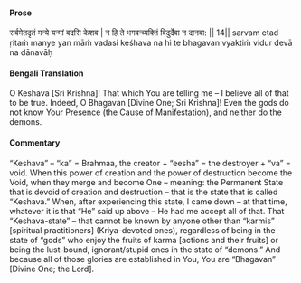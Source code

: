 #### Prose 

सर्वमेतदृतं मन्ये यन्मां वदसि केशव |
न हि ते भगवन्व्यक्तिं विदुर्देवा न दानवा: || 14||
sarvam etad ṛitaṁ manye yan māṁ vadasi keśhava
na hi te bhagavan vyaktiṁ vidur devā na dānavāḥ

 #### Bengali Translation 

O Keshava [Sri Krishna]! That which You are telling me – I believe all of that to be true. Indeed, O Bhagavan [Divine One; Sri Krishna]! Even the gods do not know Your Presence (the Cause of Manifestation), and neither do the demons.

 #### Commentary 

“Keshava” – “ka” = Brahmaa, the creator + “eesha” = the destroyer + “va” = void. When this power of creation and the power of destruction become the Void, when they merge and become One – meaning: the Permanent State that is devoid of creation and destruction – that is the state that is called “Keshava.” When, after experiencing this state, I came down – at that time, whatever it is that “He” said up above – He had me accept all of that. That “Keshava-state” – that cannot be known by anyone other than “karmis” [spiritual practitioners] (Kriya-devoted ones), regardless of being in the state of “gods” who enjoy the fruits of karma [actions and their fruits] or being the lust-bound, ignorant/stupid ones in the state of “demons.” And because all of those glories are established in You, You are “Bhagavan” [Divine One; the Lord].
